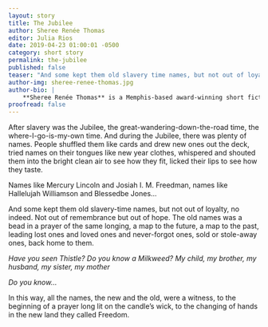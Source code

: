 ```yaml
---
layout: story
title: The Jubilee
author: Sheree Renée Thomas
editor: Julia Rios
date: 2019-04-23 01:00:01 -0500
category: short story
permalink: the-jubilee
published: false
teaser: "And some kept them old slavery time names, but not out of loyalty, no indeed."
author-img: sheree-renee-thomas.jpg
author-bio: |
    **Sheree Renée Thomas** is a Memphis-based award-winning short fiction writer, poet, and editor whose “black pot mojo” creative work explores ordinary people facing extraordinary circumstances. She is the author of _Sleeping Under the Tree of Life_ (Aqueduct Press), honored with a Publishers Weekly Starred Review and longlisted for the 2016 James Tiptree, Jr. Award, and of _Shotgun Lullabies_ (2011), described as “a revelatory work like Jean Toomer’s Cane.” Thomas edited the _Dark Matter_ black speculative fiction volumes that won two World Fantasy Awards. She has been awarded fellowships from Bread Loaf Environmental, the Millay Colony of the Arts, VCCA, Blue Mountain Center, Art Omi/Ledig House, the New York Foundation of the Arts, and the Tennessee Arts Commission. Her work appears in numerous anthologies and literary journals, including _FIYAH Literary Magazine_, _Apex Magazine_, _Strange Horizons_, _Memphis Noir_, _So Long Been Dreaming: Postcolonial Science Fiction & Fantasy_, _Stories for Chip_, _Revise the Psalm_, _Jalada_, _An Alphabet of Embers_, _The Ringing Ear_, _Ghost-Fishing: An Eco-Justice Poetry Anthology_, _Blacktasticon_, _Mojo: Conjure Stories_, _Mojo Rising_, _Callaloo_, and _Harvard’s Transition_. She is the Associate Editor of _Obsidian: Literature & Arts in the African Diaspora_ (Illinois State University, Normal) and the founder of BSAM Memphis, a festival held in the historic South Main Arts District that celebrates Afrofuturism art, music, artivism, and scholarship.
proofread: false
---
```


After slavery was the Jubilee, the great-wandering-down-the-road time, the where-I-go-is-my-own time. And during the Jubilee, there was plenty of names. People shuffled them like cards and drew new ones out the deck, tried names on their tongues like new year clothes, whispered and shouted them into the bright clean air to see how they fit, licked their lips to see how they taste.

Names like Mercury Lincoln and Josiah I. M. Freedman, names like Hallelujah Williamson and Blessedbe Jones…

And some kept them old slavery-time names, but not out of loyalty, no indeed. Not out of remembrance but out of hope. The old names was a bead in a prayer of the same longing, a map to the future, a map to the past, leading lost ones and loved ones and never-forgot ones, sold or stole-away ones, back home to them.

_Have you seen Thistle? Do you know a Milkweed? My child, my brother, my husband, my sister, my mother_

_Do you know…_

In this way, all the names, the new and the old, were a witness, to the beginning of a prayer long lit on the candle’s wick, to the changing of hands in the new land they called Freedom.
